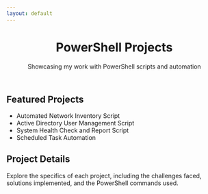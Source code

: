 ```yaml
---
layout: default
---
```


<div class="container">
  <header class="header">
    <h1>PowerShell Projects</h1>
    <p>Showcasing my work with PowerShell scripts and automation</p>
  </header>

  <section class="project-list">
    <h2>Featured Projects</h2>
    <ul>
      <li>Automated Network Inventory Script</li>
      <li>Active Directory User Management Script</li>
      <li>System Health Check and Report Script</li>
      <li>Scheduled Task Automation</li>
    </ul>
  </section>

  <section class="project-details">
    <h2>Project Details</h2>
    <p>Explore the specifics of each project, including the challenges faced, solutions implemented, and the PowerShell commands used.</p>
    <!-- Add detailed descriptions or links to individual project pages here -->
  </section>
</div>
